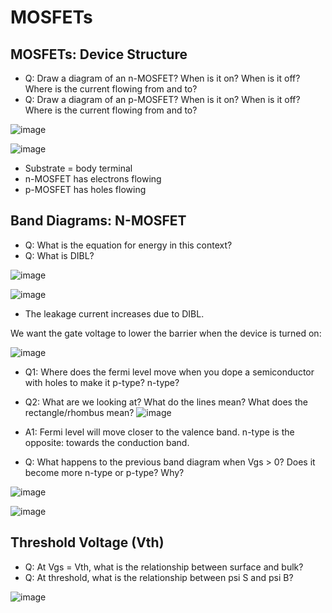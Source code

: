 # MOSFETs

## MOSFETs: Device Structure
- Q: Draw a diagram of an n-MOSFET? When is it on? When is it off? Where is the current flowing from and to?
- Q: Draw a diagram of an p-MOSFET? When is it on? When is it off? Where is the current flowing from and to? 
  
![image](https://github.com/user-attachments/assets/08510c29-ce29-4b74-b6d8-d2191fc8d6ac)

![image](https://github.com/user-attachments/assets/56a74cb2-af09-4b50-a48d-2c6c87df1c33)

- Substrate = body terminal
- n-MOSFET has electrons flowing
- p-MOSFET has holes flowing

## Band Diagrams: N-MOSFET
- Q: What is the equation for energy in this context?
- Q: What is DIBL?
  
![image](https://github.com/user-attachments/assets/999e1753-e71b-4ba3-8b6e-5581545b691e)

![image](https://github.com/user-attachments/assets/08254a91-80a4-4638-a8b3-5559aae26dc2)
- The leakage current increases due to DIBL.

We want the gate voltage to lower the barrier when the device is turned on:

![image](https://github.com/user-attachments/assets/041de298-006c-4520-85ba-37c40117c49a)

- Q1: Where does the fermi level move when you dope a semiconductor with holes to make it p-type? n-type?
- Q2: What are we looking at? What do the lines mean? What does the rectangle/rhombus mean?
![image](https://github.com/user-attachments/assets/2f551778-bb1e-4807-a9f6-d8304586b346)

- A1: Fermi level will move closer to the valence band. n-type is the opposite: towards the conduction band.

- Q: What happens to the previous band diagram when Vgs > 0? Does it become more n-type or p-type? Why?

![image](https://github.com/user-attachments/assets/41f5b444-a74a-412e-b7cf-e573bf9ebb12)

![image](https://github.com/user-attachments/assets/4314428e-c283-42d4-91cf-32db1d1e91a4)

## Threshold Voltage (Vth)
- Q: At Vgs = Vth, what is the relationship between surface and bulk?
- Q: At threshold, what is the relationship between psi S and psi B?
  
![image](https://github.com/user-attachments/assets/a3f1ae80-d374-4d7e-9e1d-0c5d81b035d8)
